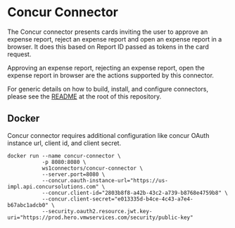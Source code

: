 # Concur Connector

The Concur connector presents cards inviting the user to approve an expense report, reject an expense report and open an expense report in a browser. It does this based on Report ID passed as tokens in the card request.

Approving an expense report, rejecting an expense report, open the expense report in browser are the actions supported by this connector.

For generic details on how to build, install, and configure connectors, please see the [README](https://github.com/vmware/connectors-workspace-one/blob/master/README.md) at the root of this repository.


## Docker

Concur connector requires additional configuration like concur OAuth instance url, client id, and client secret.

```
docker run --name concur-connector \
           -p 8080:8080 \
           ws1connectors/concur-connector \
           --server.port=8080 \
           --concur.oauth-instance-url="https://us-impl.api.concursolutions.com" \
           --concur.client-id="2803b8f8-a42b-43c2-a739-b8768e4759b8" \
           --concur.client-secret="e013335d-b4ce-4c43-a7e4-b67abc1adcb0" \
           --security.oauth2.resource.jwt.key-uri="https://prod.hero.vmwservices.com/security/public-key"
```

